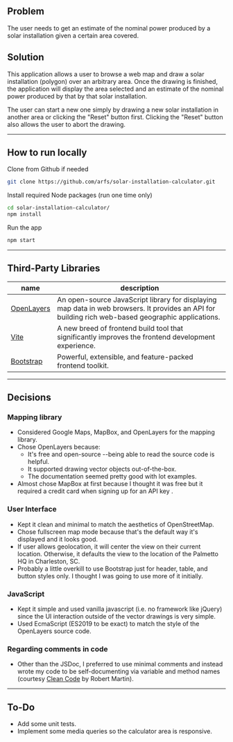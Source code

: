 ## Problem

The user needs to get an estimate of the nominal power produced by a solar installation given a certain area covered.


## Solution 

This application allows a user to browse a web map and draw a solar installation (polygon) over an arbitrary area. Once the drawing is finished, the application will display the area selected and an estimate of the nominal power produced by that by that solar installation.

The user can start a new one simply by drawing a new solar installation in another area or clicking the "Reset" button first. Clicking the "Reset" button also allows the user to abort the drawing.

---

## How to run locally

Clone from Github if needed

```bash
git clone https://github.com/arfs/solar-installation-calculator.git
```

Install required Node packages (run one time only)

```bash
cd solar-installation-calculator/
npm install
```

Run the app

```bash
npm start
```

---

## Third-Party Libraries

|name|description|
|-|-|
|[OpenLayers](https://openlayers.org/)|An open-source JavaScript library for displaying map data in web browsers. It provides an API for building rich web-based geographic applications.|
|[Vite](https://vitejs.dev/)|A new breed of frontend build tool that significantly improves the frontend development experience.|
|[Bootstrap](https://getbootstrap.com/)|Powerful, extensible, and feature-packed frontend toolkit.|

---

## Decisions

###  Mapping library
- Considered Google Maps, MapBox, and OpenLayers for the mapping library.
- Chose OpenLayers because:
    - It's free and open-source --being able to read the source code is helpful.
    - It supported drawing vector objects out-of-the-box.
    - The documentation seemed pretty good with lot examples.
- Almost chose MapBox at first because I thought it was free but it required a credit card when signing up for an API key
.
###  User Interface

- Kept it clean and minimal to match the aesthetics of OpenStreetMap.
- Chose fullscreen map mode because that's the default way it's displayed and it looks good.
- If user allows geolocation, it will center the view on their current location. Otherwise, it defaults the view to the location of the Palmetto HQ in Charleston, SC.
- Probably a little overkill to use Bootstrap just for header, table, and button styles only. I thought I was going to use more of it initially.


###  JavaScript

- Kept it simple and used vanilla javascript (i.e. no framework like jQuery) since the UI interaction outside of the vector drawings is very simple.
- Used EcmaScript (ES2019 to be exact) to match the style of the OpenLayers source code.

### Regarding comments in code
- Other than the JSDoc, I preferred to use minimal comments and instead wrote my code to be self-documenting via variable and method names (courtesy [Clean Code](https://www.amazon.com/Clean-Code-Handbook-Software-Craftsmanship-ebook/dp/B001GSTOAM/ref=sr_1_1?crid=KHNRYAIFS3V3&keywords=clean+code&qid=1663741317&sprefix=clean+cod%2Caps%2C256&sr=8-1) by Robert Martin).

---

## To-Do

- Add some unit tests.
- Implement some media queries so the calculator area is responsive.






